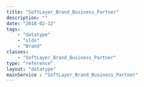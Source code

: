 ```yaml
---
title: "SoftLayer_Brand_Business_Partner"
description: ""
date: "2018-02-12"
tags:
    - "datatype"
    - "sldn"
    - "Brand"
classes:
    - "SoftLayer_Brand_Business_Partner"
type: "reference"
layout: "datatype"
mainService : "SoftLayer_Brand_Business_Partner"
---
```

